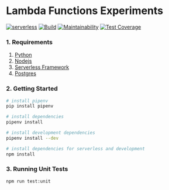 # Lambda Functions Experiments

[![serverless](http://public.serverless.com/badges/v3.svg)](http://www.serverless.com)
[![Build](https://github.com/rribeiro1/lambda-functions-experiments/actions/workflows/build.yml/badge.svg)](https://github.com/rribeiro1/lambda-functions-experiments/actions/workflows/build.yml)
[![Maintainability](https://api.codeclimate.com/v1/badges/c1c06d7c884bf48be751/maintainability)](https://codeclimate.com/github/rribeiro1/lambda-functions-actions/maintainability)
[![Test Coverage](https://api.codeclimate.com/v1/badges/c1c06d7c884bf48be751/test_coverage)](https://codeclimate.com/github/rribeiro1/lambda-functions-actions/test_coverage)

### 1. Requirements

1. [Python](https://www.python.org/downloads/)
2. [Nodejs](https://nodejs.org/en/)
3. [Serverless Framework](https://serverless.com/framework/docs/providers/aws/guide/installation/)
4. [Postgres](https://www.postgresql.org/)

### 2. Getting Started

```bash
# install pipenv
pip install pipenv

# install dependencies
pipenv install

# install development dependencies
pipenv install --dev

# install dependencies for serverless and development
npm install
```

### 3. Running Unit Tests

```bash
npm run test:unit
```
